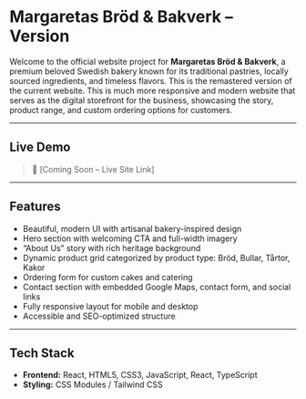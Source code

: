 
#  Margaretas Bröd & Bakverk – Version

Welcome to the official website project for **Margaretas Bröd & Bakverk**, a premium beloved Swedish bakery known for its traditional pastries, locally sourced ingredients, and timeless flavors. This is the remastered version of the current website. This is much more responsive and modern website that serves as the digital storefront for the business, showcasing the story, product range, and custom ordering options for customers.

---

##  Live Demo

> 🔗 [Coming Soon – Live Site Link]

---

##  Features

- Beautiful, modern UI with artisanal bakery-inspired design
- Hero section with welcoming CTA and full-width imagery
- “About Us” story with rich heritage background
- Dynamic product grid categorized by product type: Bröd, Bullar, Tårtor, Kakor
- Ordering form for custom cakes and catering
- Contact section with embedded Google Maps, contact form, and social links
- Fully responsive layout for mobile and desktop
- Accessible and SEO-optimized structure

---

##  Tech Stack

- **Frontend:** React, HTML5, CSS3, JavaScript, React, TypeScript
- **Styling:** CSS Modules / Tailwind CSS

